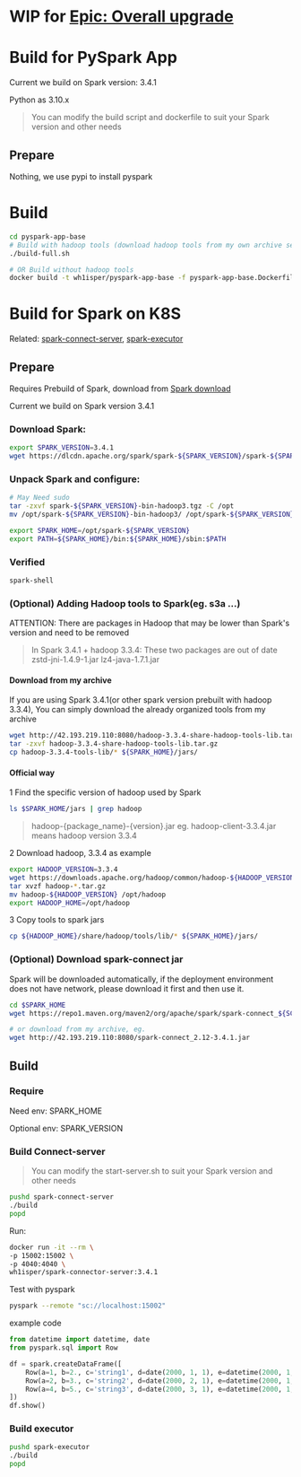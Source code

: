 # WIP for [Epic: Overall upgrade](https://github.com/Wh1isper/pyspark-sampling-build/issues/1)

# Build for PySpark App

Current we build on Spark version: 3.4.1

Python as 3.10.x

> You can modify the build script and dockerfile to suit your Spark version and other needs

## Prepare

Nothing, we use pypi to install pyspark

# Build

```bash
cd pyspark-app-base
# Build with hadoop tools (download hadoop tools from my own archive server, may only support newest)
./build-full.sh

# OR Build without hadoop tools
docker build -t wh1isper/pyspark-app-base -f pyspark-app-base.Dockerfile .

```

# Build for Spark on K8S

Related: [spark-connect-server](./spark-connect-server),  [spark-executor](./spark-executor)

## Prepare

Requires Prebuild of Spark, download from [Spark download](https://spark.apache.org/downloads.html)

Current we build on Spark version 3.4.1

### Download Spark:

```bash
export SPARK_VERSION=3.4.1
wget https://dlcdn.apache.org/spark/spark-${SPARK_VERSION}/spark-${SPARK_VERSION}-bin-hadoop3.tgz
```

### Unpack Spark and configure:

```bash
# May Need sudo
tar -zxvf spark-${SPARK_VERSION}-bin-hadoop3.tgz -C /opt 
mv /opt/spark-${SPARK_VERSION}-bin-hadoop3/ /opt/spark-${SPARK_VERSION}

export SPARK_HOME=/opt/spark-${SPARK_VERSION}
export PATH=${SPARK_HOME}/bin:${SPARK_HOME}/sbin:$PATH 
```

### Verified

```bash
spark-shell
```

### (Optional) Adding Hadoop tools to Spark(eg. s3a ...)

ATTENTION: There are packages in Hadoop that may be lower than Spark's version and need to be removed

> In Spark 3.4.1 + hadoop 3.3.4: These two packages are out of date
> zstd-jni-1.4.9-1.jar
> lz4-java-1.7.1.jar

#### Download from my archive

If you are using Spark 3.4.1(or other spark version prebuilt with hadoop 3.3.4), You can simply download the already organized tools from my archive

```bash
wget http://42.193.219.110:8080/hadoop-3.3.4-share-hadoop-tools-lib.tar.gz
tar -zxvf hadoop-3.3.4-share-hadoop-tools-lib.tar.gz
cp hadoop-3.3.4-tools-lib/* ${SPARK_HOME}/jars/
```

#### Official way

1 Find the specific version of hadoop used by Spark

```bash
ls $SPARK_HOME/jars | grep hadoop
```

> hadoop-{package_name}-{version}.jar
> eg. hadoop-client-3.3.4.jar means hadoop version 3.3.4

2 Download hadoop, 3.3.4 as example

```bash
export HADOOP_VERSION=3.3.4
wget https://downloads.apache.org/hadoop/common/hadoop-${HADOOP_VERSION}/hadoop-${HADOOP_VERSION}.tar.gz 
tar xvzf hadoop-*.tar.gz 
mv hadoop-${HADOOP_VERSION} /opt/hadoop
export HADOOP_HOME=/opt/hadoop
```

3 Copy tools to spark jars

```bash
cp ${HADOOP_HOME}/share/hadoop/tools/lib/* ${SPARK_HOME}/jars/
```

### (Optional) Download spark-connect jar

Spark will be downloaded automatically, if the deployment environment does not have network, please download it first and then use it.

```bash
cd $SPARK_HOME
wget https://repo1.maven.org/maven2/org/apache/spark/spark-connect_${SCALA_VERSION}/${SPARK_VERSION}/spark-connect_${SCALA_VERSION}-${SPARK_VERSION}.jar

# or download from my archive, eg.
wget http://42.193.219.110:8080/spark-connect_2.12-3.4.1.jar
```

## Build

### Require

Need env: SPARK_HOME

Optional env: SPARK_VERSION

### Build Connect-server

> You can modify the start-server.sh to suit your Spark version and other needs

```bash
pushd spark-connect-server
./build
popd
```

Run:

```bash
docker run -it --rm \
-p 15002:15002 \
-p 4040:4040 \
wh1isper/spark-connector-server:3.4.1
```

Test with pyspark

```bash
pyspark --remote "sc://localhost:15002"
```

example code

```python
from datetime import datetime, date
from pyspark.sql import Row

df = spark.createDataFrame([
    Row(a=1, b=2., c='string1', d=date(2000, 1, 1), e=datetime(2000, 1, 1, 12, 0)),
    Row(a=2, b=3., c='string2', d=date(2000, 2, 1), e=datetime(2000, 1, 2, 12, 0)),
    Row(a=4, b=5., c='string3', d=date(2000, 3, 1), e=datetime(2000, 1, 3, 12, 0))
])
df.show()
```

### Build executor

```bash
pushd spark-executor
./build
popd
```
